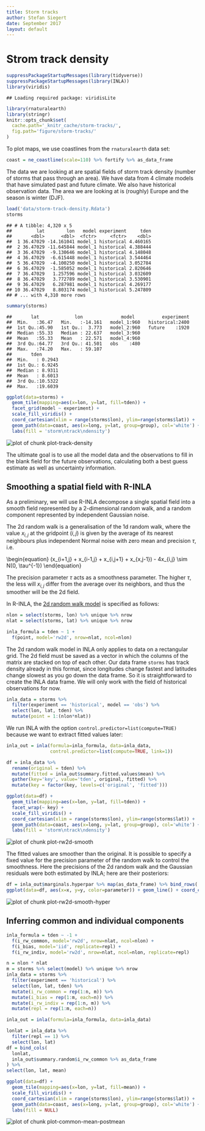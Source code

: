```yaml
---
title: Storm tracks
author: Stefan Siegert
date: September 2017
layout: default
---
```


# Strom track density


```r
suppressPackageStartupMessages(library(tidyverse))
suppressPackageStartupMessages(library(INLA))
library(viridis)
```

```
## Loading required package: viridisLite
```

```r
library(rnaturalearth)
library(stringr)
knitr::opts_chunk$set(
  cache.path='_knitr_cache/storm-tracks/',
  fig.path='figure/storm-tracks/'
)
```




To plot maps, we use coastlines from the `rnaturalearth` data set:


```r
coast = ne_coastline(scale=110) %>% fortify %>% as_data_frame
```

The data we are looking at are spatial fields of storm track density (number of storms that pass through an area).
We have data from 4 climate models that have simulated past and future climate.
We also have historical observation data.
The area we are looking at is (roughly) Europe and the season is winter (DJF).


```r
load('data/storm-track-density.Rdata')
storms
```

```
## # A tibble: 4,320 x 5
##         lat        lon   model experiment     tden
##       <dbl>      <dbl>  <fctr>     <fctr>    <dbl>
##  1 36.47029 -14.161041 model_1 historical 4.460165
##  2 36.47029 -11.645844 model_1 historical 4.388444
##  3 36.47029  -9.130646 model_1 historical 4.148048
##  4 36.47029  -6.615448 model_1 historical 3.544464
##  5 36.47029  -4.100250 model_1 historical 3.052784
##  6 36.47029  -1.585052 model_1 historical 2.820646
##  7 36.47029   1.257596 model_1 historical 3.032609
##  8 36.47029   3.772789 model_1 historical 3.530901
##  9 36.47029   6.287981 model_1 historical 4.269177
## 10 36.47029   8.803174 model_1 historical 5.247809
## # ... with 4,310 more rows
```


```r
summary(storms)
```

```
##       lat             lon              model          experiment  
##  Min.   :36.47   Min.   :-14.161   model_1:960   historical:2400  
##  1st Qu.:45.90   1st Qu.:  3.773   model_2:960   future    :1920  
##  Median :55.33   Median : 22.637   model_3:960                    
##  Mean   :55.33   Mean   : 22.571   model_4:960                    
##  3rd Qu.:64.77   3rd Qu.: 41.501   obs    :480                    
##  Max.   :74.20   Max.   : 59.107                                  
##       tden        
##  Min.   : 0.2943  
##  1st Qu.: 6.9245  
##  Median : 8.9311  
##  Mean   : 8.6013  
##  3rd Qu.:10.5322  
##  Max.   :19.6039
```



```r
ggplot(data=storms) + 
  geom_tile(mapping=aes(x=lon, y=lat, fill=tden)) + 
  facet_grid(model ~ experiment) + 
  scale_fill_viridis() + 
  coord_cartesian(xlim = range(storms$lon), ylim=range(storms$lat)) +
  geom_path(data=coast, aes(x=long, y=lat, group=group), col='white') +
  labs(fill = 'storm\ntrack\ndensity')
```

![plot of chunk plot-track-density](figure/storm-tracks/plot-track-density-1.png)

The ultimate goal is to use all the model data and the observations to fill in the blank field for the future observations, calculating both a best guess estimate as well as uncertainty information.



## Smoothing a spatial field with R-INLA

As a preliminary, we will use R-INLA decompose a single spatial field into a smooth field represented by a 2-dimensional random walk, and a random component represented by independent Gaussian noise.

The 2d random walk is a generalisation of the 1d random walk, where the value $x_{i,j}$ at the gridpoint $(i,j)$ is given by the average of its nearest neighbours plus independent Normal noise with zero mean and precision $\tau$, i.e.

\begin{equation}
(x_{i+1,j} + x_{i-1,j} + x_{i,j+1} + x_{x,j-1}) - 4x_{i,j} \sim N(0, \tau^{-1})
\end{equation}

The precision parameter $\tau$ acts as a smoothness parameter.
The higher $\tau$, the less will $x_{i,j}$ differ from the average over its neighbors, and thus the smoother will be the 2d field. 

In R-INLA, the [2d random walk model](http://www.math.ntnu.no/inla/r-inla.org/doc/latent/rw2d-model.pdf) is specified as follows:


```r
nlon = select(storms, lon) %>% unique %>% nrow
nlat = select(storms, lat) %>% unique %>% nrow

inla_formula = tden ~ 1 + 
  f(point, model='rw2d', nrow=nlat, ncol=nlon)
```

The 2d random walk model in INLA only applies to data on a rectangular grid.
The 2d field must be saved as a vector in which the columns of the matrix are stacked on top of each other.
Our data frame `storms` has track density already in this format, since longitudes change fastest and latitudes change slowest as you go down the data frame.
So it is straightforward to create the INLA data frame.
We will only work with the field of historical observations for now.


```r
inla_data = storms %>%
  filter(experiment == 'historical', model == 'obs') %>%
  select(lon, lat, tden) %>%
  mutate(point = 1:(nlon*nlat))
```

We run INLA with the option `control.predictor=list(compute=TRUE)` because we want to extract fitted values later:


```r
inla_out = inla(formula=inla_formula, data=inla_data, 
                control.predictor=list(compute=TRUE, link=1))
```


```r
df = inla_data %>% 
  rename(original = tden) %>%
  mutate(fitted = inla_out$summary.fitted.values$mean) %>%
  gather(key='key', value='tden', original, fitted) %>%
  mutate(key = factor(key, levels=c('original', 'fitted')))

ggplot(data=df) + 
  geom_tile(mapping=aes(x=lon, y=lat, fill=tden)) + 
  facet_wrap(~ key) + 
  scale_fill_viridis() + 
  coord_cartesian(xlim = range(storms$lon), ylim=range(storms$lat)) +
  geom_path(data=coast, aes(x=long, y=lat, group=group), col='white') +
  labs(fill = 'storm\ntrack\ndensity')
```

![plot of chunk plot-rw2d-smooth](figure/storm-tracks/plot-rw2d-smooth-1.png)

The fitted values are smoother than the original.
It is possible to specify a fixed value for the precision parameter of the random walk to control the smoothness.
Here the precisions of the 2d random walk and the Gaussian residuals were both estimated by INLA; here are their posteriors:



```r
df = inla_out$marginals.hyperpar %>% map(as_data_frame) %>% bind_rows(.id='parameter')
ggplot(data=df, aes(x=x, y=y, color=parameter)) + geom_line() + coord_cartesian(xlim=c(0, 2.5))
```

![plot of chunk plot-rw2d-smooth-hyper](figure/storm-tracks/plot-rw2d-smooth-hyper-1.png)


## Inferring common and individual components


```r
inla_formula = tden ~ -1 + 
  f(i_rw_common, model='rw2d', nrow=nlat, ncol=nlon) +
  f(i_bias, model='iid', replicate=repl) +
  f(i_rw_indiv, model='rw2d', nrow=nlat, ncol=nlon, replicate=repl)
```
 

```r
n = nlon * nlat
m = storms %>% select(model) %>% unique %>% nrow
inla_data = storms %>% 
  filter(experiment == 'historical') %>%
  select(lon, lat, tden) %>%
  mutate(i_rw_common = rep(1:n, m)) %>%
  mutate(i_bias = rep(1:m, each=n)) %>%
  mutate(i_rw_indiv = rep(1:n, m)) %>%
  mutate(repl = rep(1:m, each=n))
```



```r
inla_out = inla(formula=inla_formula, data=inla_data)
```



```r
lonlat = inla_data %>% 
  filter(repl == 1) %>%
  select(lon, lat)
df = bind_cols(
  lonlat,
  inla_out$summary.random$i_rw_common %>% as_data_frame
) %>% 
select(lon, lat, mean)
```


```r
ggplot(data=df) + 
  geom_tile(mapping=aes(x=lon, y=lat, fill=mean)) + 
  scale_fill_viridis() + 
  coord_cartesian(xlim = range(storms$lon), ylim=range(storms$lat)) +
  geom_path(data=coast, aes(x=long, y=lat, group=group), col='white') +
  labs(fill = NULL)
```

![plot of chunk plot-common-mean-postmean](figure/storm-tracks/plot-common-mean-postmean-1.png)

